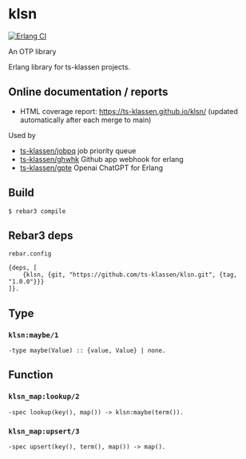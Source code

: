 # klsn

[![Erlang CI](https://github.com/ts-klassen/klsn/actions/workflows/erlang-tests.yml/badge.svg?branch=main)](https://github.com/ts-klassen/klsn/actions/workflows/erlang-tests.yml)

An OTP library

Erlang library for ts-klassen projects.

Online documentation / reports
------------------------------

- HTML coverage report: <https://ts-klassen.github.io/klsn/> (updated automatically after each merge to main)

Used by
- [ts-klassen/jobpq](https://github.com/ts-klassen/jobpq) job priority queue
- [ts-klassen/ghwhk](https://github.com/ts-klassen/ghwhk) Github app webhook for erlang
- [ts-klassen/gpte](https://github.com/ts-klassen/gpte) Openai ChatGPT for Erlang

Build
-----

    $ rebar3 compile

Rebar3 deps
-----------
`rebar.config`
```
{deps, [
    {klsn, {git, "https://github.com/ts-klassen/klsn.git", {tag, "1.0.0"}}}
]}.
```

Type
----

### `klsn:maybe/1`
```
-type maybe(Value) :: {value, Value} | none.
```

Function
--------

### `klsn_map:lookup/2`
```
-spec lookup(key(), map()) -> klsn:maybe(term()).
```

### `klsn_map:upsert/3`
```
-spec upsert(key(), term(), map()) -> map().
```
